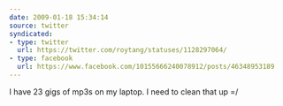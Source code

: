 ```yaml
---
date: 2009-01-18 15:34:14
source: twitter
syndicated:
- type: twitter
  url: https://twitter.com/roytang/statuses/1128297064/
- type: facebook
  url: https://www.facebook.com/10155666240078912/posts/46348953189
---
```


I have 23 gigs of mp3s on my laptop. I need to clean that up =/